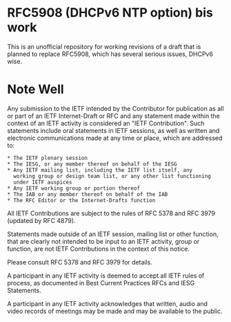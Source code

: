 RFC5908 (DHCPv6 NTP option) bis work
====================================

This is an unofficial repository for working revisions of a draft that
is planned to replace RFC5908, which has several serious issues, DHCPv6 wise.

Note Well
=========

Any submission to the IETF intended by the Contributor for publication
as all or part of an IETF Internet-Draft or RFC and any statement made
within the context of an IETF activity is considered an "IETF
Contribution". Such statements include oral statements in IETF
sessions, as well as written and electronic communications made at any
time or place, which are addressed to:

    * The IETF plenary session
    * The IESG, or any member thereof on behalf of the IESG
    * Any IETF mailing list, including the IETF list itself, any
      working group or design team list, or any other list functioning
      under IETF auspices
    * Any IETF working group or portion thereof
    * The IAB or any member thereof on behalf of the IAB
    * The RFC Editor or the Internet-Drafts function

All IETF Contributions are subject to the rules of RFC 5378 and RFC
3979 (updated by RFC 4879).

Statements made outside of an IETF session, mailing list or other
function, that are clearly not intended to be input to an IETF
activity, group or function, are not IETF Contributions in the context
of this notice.

Please consult RFC 5378 and RFC 3979 for details.

A participant in any IETF activity is deemed to accept all IETF rules
of process, as documented in Best Current Practices RFCs and IESG
Statements.

A participant in any IETF activity acknowledges that written, audio
and video records of meetings may be made and may be available to the
public.
